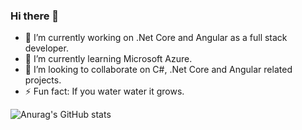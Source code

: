 ### Hi there 👋
- 🔭 I’m currently working on .Net Core and Angular as a full stack developer.
- 🌱 I’m currently learning Microsoft Azure.
- 👯 I’m looking to collaborate on C#, .Net Core and Angular related projects.
- ⚡ Fun fact: If you water water it grows.


![Anurag's GitHub stats](https://github-readme-stats.vercel.app/api?username=moo-ahmad&show_icons=true&theme=radical)
